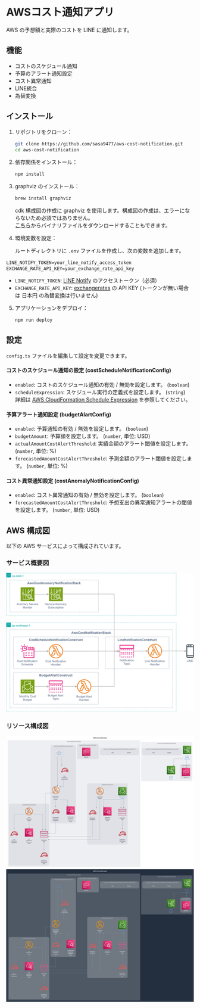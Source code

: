 # AWSコスト通知アプリ

AWS の予想額と実際のコストを LINE に通知します。

## 機能

- コストのスケジュール通知
- 予算のアラート通知設定
- コスト異常通知
- LINE統合
- 為替変換

## インストール

1. リポジトリをクローン：

   ```bash
   git clone https://github.com/sasa9477/aws-cost-notification.git
   cd aws-cost-notification
   ```

2. 依存関係をインストール：

   ```bash
   npm install
   ```

3. graphviz のインストール：

   ```bash
   brew install graphviz
   ```

   cdk 構成図の作成に graphviz を使用します。構成図の作成は、エラーにならないため必須ではありません。  
   [こちら](https://graphviz.org/download/)からバイナリファイルをダウンロードすることもできます。

4. 環境変数を設定：

   ルートディレクトリに `.env` ファイルを作成し、次の変数を追加します。
  ```env
  LINE_NOTIFY_TOKEN=your_line_notify_access_token
  EXCHANGE_RATE_API_KEY=your_exchange_rate_api_key
  ```
  - `LINE_NOTIFY_TOKEN`: [LINE Notify](https://notify-bot.line.me/) のアクセストークン（必須）
  - `EXCHANGE_RATE_API_KEY`: [exchangerates](https://exchangeratesapi.io/) の API KEY (トークンが無い場合は 日本円 の為替変換は行いません)

5. アプリケーションをデプロイ：
   ```bash
   npm run deploy
   ```

## 設定

`config.ts` ファイルを編集して設定を変更できます。

#### コストのスケジュール通知の設定 (costScheduleNotificationConfig)

- `enabled`: コストのスケジュール通知の有効 / 無効を設定します。 (`boolean`)
- `scheduleExpression`: スケジュール実行の定義式を設定します。 (`string`)  
  詳細は [AWS CloudFormation Schedule Expression](http://docs.aws.amazon.com/AWSCloudFormation/latest/UserGuide/aws-resource-scheduler-schedule.html#cfn-scheduler-schedule-scheduleexpression) を参照してください。

#### 予算アラート通知設定 (budgetAlartConfig)

- `enabled`: 予算通知の有効 / 無効を設定します。 (`boolean`)
- `budgetAmount`: 予算額を設定します。 (`number`, 単位: USD)
- `actualAmountCostAlertThreshold`: 実績金額のアラート閾値を設定します。 (`number`, 単位: %)
- `forecastedAmountCostAlertThreshold`: 予測金額のアラート閾値を設定します。 (`number`, 単位: %)

#### コスト異常通知設定 (costAnomalyNotificationConfig)

- `enabled`: コスト異常通知の有効 / 無効を設定します。 (`boolean`)
- `forecastedAmountCostAlertThreshold`: 予想支出の異常通知アラートの閾値を設定します。 (`number`, 単位: USD)

## AWS 構成図

以下の AWS サービスによって構成されています。

### サービス概要図

![cdk-diagram-drawio](cdkgraph/cdk-diagram.svg)

### リソース構成図

![cdk-diagram-light](cdkgraph/diagram.compact.light.svg#gh-light-mode-only)
![cdk-diagram-dark](cdkgraph/diagram.compact.dark.svg#gh-dark-mode-only)
